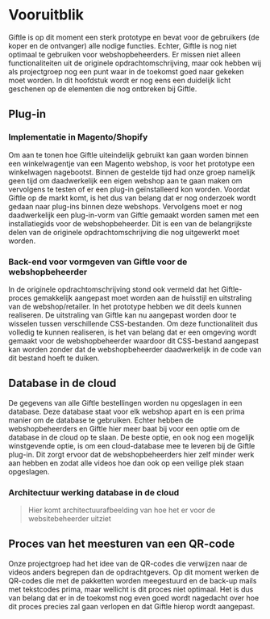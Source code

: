 # Vooruitblik

Giftle is op dit moment een sterk prototype en bevat voor de gebruikers (de koper en de ontvanger) alle nodige functies. Echter, Giftle is nog niet optimaal te gebruiken voor webshopbeheerders. Er missen niet alleen functionaliteiten uit de originele opdrachtomschrijving, maar ook hebben wij als projectgroep nog een punt waar in de toekomst goed naar gekeken moet worden. In dit hoofdstuk wordt er nog eens een duidelijk licht geschenen op de elementen die nog ontbreken bij Giftle.

## Plug-in

### Implementatie in Magento/Shopify

Om aan te tonen hoe Giftle uiteindelijk gebruikt kan gaan worden binnen een winkelwagentje van een Magento webshop, is voor het prototype een winkelwagen nagebootst. Binnen de gestelde tijd had onze groep namelijk geen tijd om daadwerkelijk een eigen webshop aan te gaan maken om vervolgens te testen of er een plug-in geïnstalleerd kon worden. Voordat Giftle op de markt komt, is het dus van belang dat er nog onderzoek wordt gedaan naar plug-ins binnen deze webshops. Vervolgens moet er nog daadwerkelijk een plug-in-vorm van Giftle gemaakt worden samen met een installatiegids voor de webshopbeheerder. Dit is een van de belangrijkste delen van de originele opdrachtomschrijving die nog uitgewerkt moet worden.

### Back-end voor vormgeven van Giftle voor de webshopbeheerder

In de originele opdrachtomschrijving stond ook vermeld dat het Giftle-proces gemakkelijk aangepast moet worden aan de huisstijl en uitstraling van de webshop/retailer. In het prototype hebben we dit deels kunnen realiseren. De uitstraling van Giftle kan nu aangepast worden door te wisselen tussen verschillende CSS-bestanden. Om deze functionaliteit dus volledig te kunnen realiseren, is het van belang dat er een omgeving wordt gemaakt voor de webshopbeheerder waardoor dit CSS-bestand aangepast kan worden zonder dat de webshopbeheerder daadwerkelijk in de code van dit bestand hoeft te duiken. 

## Database in de cloud
De gegevens van alle Giftle bestellingen worden nu opgeslagen in een database. Deze database staat voor elk webshop apart en is een prima manier om de database te gebruiken. Echter hebben de webshopbeheerders en Giftle hier meer baat bij voor een optie om de database in de cloud op te slaan. De beste optie, en ook nog een mogelijk winstgevende optie, is om een cloud-database mee te leveren bij de Giftle plug-in. Dit zorgt ervoor dat de webshopbeheerders hier zelf minder werk aan hebben en zodat alle videos hoe dan ook op een veilige plek staan opgeslagen.

### Architectuur werking database in de cloud

> Hier komt architectuurafbeelding van hoe het er voor de websitebeheerder uitziet

## Proces van het meesturen van een QR-code

Onze projectgroep had het idee van de QR-codes die verwijzen naar de videos anders begrepen dan de opdrachtgevers. Op dit moment werken de QR-codes die met de pakketten worden meegestuurd en de back-up mails met tekstcodes prima, maar wellicht is dit proces niet optimaal. Het is dus van belang dat er in de toekomst nog even goed wordt nagedacht over hoe dit proces precies zal gaan verlopen en dat Giftle hierop wordt aangepast.
